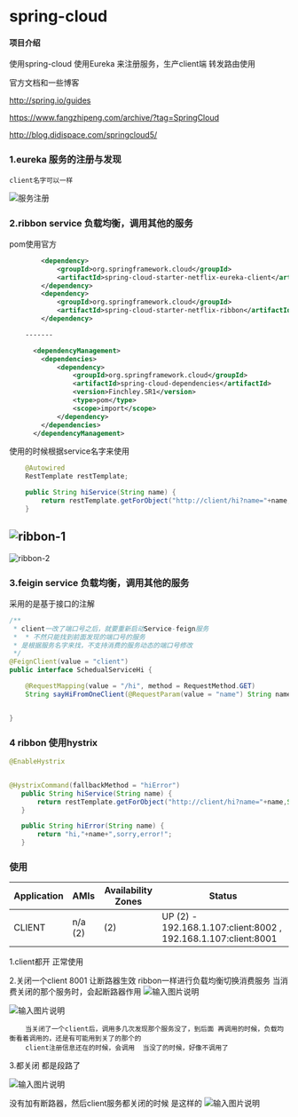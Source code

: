 # spring-cloud

#### 项目介绍
使用spring-cloud 
使用Eureka 来注册服务，生产client端
转发路由使用

官方文档和一些博客

http://spring.io/guides

https://www.fangzhipeng.com/archive/?tag=SpringCloud

http://blog.didispace.com/springcloud5/

### 1.eureka 服务的注册与发现
    client名字可以一样
![服务注册](https://images.gitee.com/uploads/images/2018/1108/175558_fb9661f5_792824.png "eureka服务注册.png")
### 2.ribbon service 负载均衡，调用其他的服务

pom使用官方

```xml
        <dependency>
            <groupId>org.springframework.cloud</groupId>
            <artifactId>spring-cloud-starter-netflix-eureka-client</artifactId>
        </dependency>
        <dependency>
            <groupId>org.springframework.cloud</groupId>
            <artifactId>spring-cloud-starter-netflix-ribbon</artifactId>
        </dependency>

    -------

      <dependencyManagement>
        <dependencies>
            <dependency>
                <groupId>org.springframework.cloud</groupId>
                <artifactId>spring-cloud-dependencies</artifactId>
                <version>Finchley.SR1</version>
                <type>pom</type>
                <scope>import</scope>
            </dependency>
        </dependencies>
      </dependencyManagement>

```

使用的时候根据service名字来使用
```java
    @Autowired
    RestTemplate restTemplate;

    public String hiService(String name) {
        return restTemplate.getForObject("http://client/hi?name="+name,String.class);
    }
```
![ribbon-1](https://images.gitee.com/uploads/images/2018/1108/175654_7f72f113_792824.png "ribbon-1.png")
-----
![ribbon-2](https://images.gitee.com/uploads/images/2018/1108/175706_c8b66335_792824.png "ribbon-2.png")

### 3.feigin service 负载均衡，调用其他的服务

采用的是基于接口的注解

```java
/**
 * client一改了端口号之后，就要重新启动Service-feign服务
 *  * 不然只能找到前面发现的端口号的服务
 * 是根据服务名字来找，不支持消费的服务动态的端口号修改
 */
@FeignClient(value = "client")
public interface SchedualServiceHi {

    @RequestMapping(value = "/hi", method = RequestMethod.GET)
    String sayHiFromOneClient(@RequestParam(value = "name") String name);


}
```

### 4 ribbon 使用hystrix 

```java
@EnableHystrix


@HystrixCommand(fallbackMethod = "hiError")
   public String hiService(String name) {
       return restTemplate.getForObject("http://client/hi?name="+name,String.class);
   }

   public String hiError(String name) {
       return "hi,"+name+",sorry,error!";
   }
```
### 使用

| Application | AMIs | Availability Zones | Status |
|-------|---------------|-----|-----|
| CLIENT      | n/a (2) |   (2)      | UP (2) - 192.168.1.107:client:8002 , 192.168.1.107:client:8001 |

1.client都开  正常使用

2.关闭一个client 8001 让断路器生效
ribbon一样进行负载均衡切换消费服务 
当消费关闭的那个服务时，会起断路器作用
![输入图片说明](https://images.gitee.com/uploads/images/2018/1109/162252_7f379cae_792824.png "Hystrix-1.png")

![输入图片说明](https://images.gitee.com/uploads/images/2018/1109/162305_4671d256_792824.png "Hystrix-2.png")

```
    当关闭了一个client后，调用多几次发现那个服务没了，到后面 再调用的时候，负载均衡看着调用的，还是有可能用到关了的那个的
    client注册信息还在的时候，会调用  当没了的时候，好像不调用了
```

3.都关闭
都是段路了

![输入图片说明](https://images.gitee.com/uploads/images/2018/1109/162404_8f36982d_792824.png "Hystrix-2.png")

没有加有断路器，然后client服务都关闭的时候
是这样的
![输入图片说明](https://images.gitee.com/uploads/images/2018/1109/162851_30f51765_792824.png "client关闭 使用.png")
